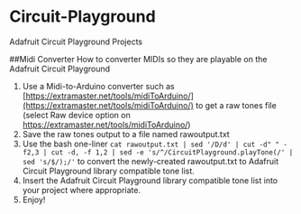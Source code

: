 # Circuit-Playground
Adafruit Circuit Playground Projects

##Midi Converter
How to converter MIDIs so they are playable on the Adafruit Circuit Playground

1. Use a Midi-to-Arduino converter such as [https://extramaster.net/tools/midiToArduino/](https://extramaster.net/tools/midiToArduino/) to get a raw tones file (select Raw device option on https://extramaster.net/tools/midiToArduino/)
2. Save the raw tones output to a file named rawoutput.txt
3. Use the bash one-liner `cat rawoutput.txt | sed '/D/d' | cut -d" " -f2,3 | cut -d, -f 1,2 | sed -e 's/^/CircuitPlayground.playTone(/' | sed 's/$/);/'` to convert the newly-created rawoutput.txt to Adafruit Circuit Playground library compatible tone list.
4. Insert the Adafruit Circuit Playground library compatible tone list into your project where appropriate.
5. Enjoy!

